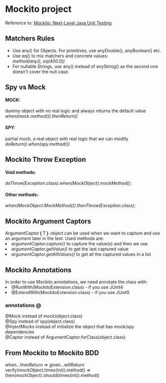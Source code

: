 <h1>Mockito project</h1>
<p>Reference to: <a href = 'https://www.udemy.com/course/mockito3'>Mockito: Next-Level Java Unit Testing</a></p>
<h2>Matchers Rules</h2>
<ul>
<li>Use any() for Objects. For primitives, use anyDouble(), anyBoolean() etc.</li>
<li>
Use eq() to mix matchers and concrete values:
<br><i>method(any(), eq(400.0))</i>
</li>
<li>
For nullable Strings, use any() instead of anyString() as the second one doesn't cover the null case.
</li>
</ul>
<h2>Spy vs Mock</h2>
<h4>MOCK:</h4> 
dummy object with no real logic and always returns the default value
<br><i>when(mock.method()).thenReturn()</i>
<h4>SPY:</h4>
partial mock, a real object with real logic that we can modify
<br><i>doReturn().when(spy.method())</i>
<h2>Mockito Throw Exception</h2>
<h4>Void methods:</h4>
<i>doThrow(Exception.class).when(MockObject).mockMethod();</i>
<h4>Other methods:</h4>
<i>when(MockObject.MockMethod()).thenThrow(Exception.class);</i>
<h2>Mockito Argument Captors</h2>
ArgumentCaptor&#10092;T&#10093; object can be used when we want to capture and use an argument later in the test. Used methods are:
<li><i>argumentCaptor.capture()</i> to capture the value(s) and then we use</li>
<li><i>argumentCaptor.getValue()</i> to get the last captured value</li>
<li><i>argumentCaptor.getAllValues()</i> to get all the captured values in a list</li>
<h2>Mockito Annotations</h2>
In order to use Mockito annotations, we need annotate the class with:
<li>@RunWith(MockitoExtension.class) - if you use JUnit4</li>
<li>@ExtendWith(MockitoExtension.class) - if you use JUnit5</li>
<h3>annotations @</h3>
@Mock instead of mock(object.class)<br>
@Spy instead of spy(object.class)<br>
@InjectMocks instead of initialize the object that has mock/spy dependencies<br>
@Captor instead of ArgumentCaptor.forClass(object.class)
<h2>From Mockito to Mockito BDD</h2>
when...thenReturn => given...willReturn<br>
verify(mockObject,times(int)).method() => then(mockObject).should(times(int)).method()